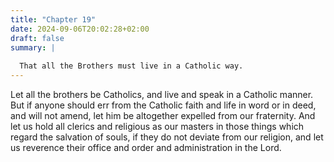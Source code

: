 ```yaml
---
title: "Chapter 19"
date: 2024-09-06T20:02:28+02:00
draft: false
summary: |
  
  That all the Brothers must live in a Catholic way.
---
```



Let all the brothers be Catholics, and live and speak in a Catholic manner. But if anyone should err from the Catholic faith and life in word or in deed, and will not amend, let him be altogether expelled from our fraternity. And let us hold all clerics and religious as our masters in those things which regard the salvation of souls, if they do not deviate from our religion, and let us reverence their office and order and administration in the Lord.

